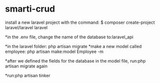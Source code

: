 # smarti-crud

install a new laravel project with the command:
$ composer create-project laravel/laravel laravel

*in the .env file, 
change the name of the database to:laravel_api

*in the laravel folder: php artisan migrate
*make a new model called employee:
php artisan make:model Employee -m


*after we defined the fields for the database in the model file, 
run:php artisan migrate again

*run:php artisan tinker
